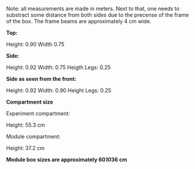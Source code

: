 Note: all measurements are made in meters. Next to that, one needs to substract some distance from both sides due to the precense of the frame of the box. The frame beams are approximately 4 cm wide.

**Top:**


Height: 0.90
Width 0.75

**Side:**


Height: 0.92
Width: 0.75
Heigth Legs: 0.25

**Side as seen from the front:**


Height: 0.92
Width: 0.90
Height Legs: 0.25

**Compartment size**


Experiment compartment:

Height: 55.3 cm

Module compartment: 

Height: 37.2 cm


**Module box sizes are approximately 60*10*36 cm**
